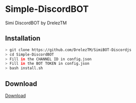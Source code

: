 # Simple-DiscordBOT
Simi DiscordBOT by DrelezTM

## Installation
```bash
> git clone https://github.com/DrelezTM/SimiBOT-Discordjs
> cd Simple-DiscordBOT
> Fill in the CHANNEL ID in config.json
> Fill in the BOT TOKEN in config.json
> bash install.sh
```

## Download
[Download](https://github.com/DrelezTM/SimiBOT-Discordjs/archive/refs/heads/main.zip)

